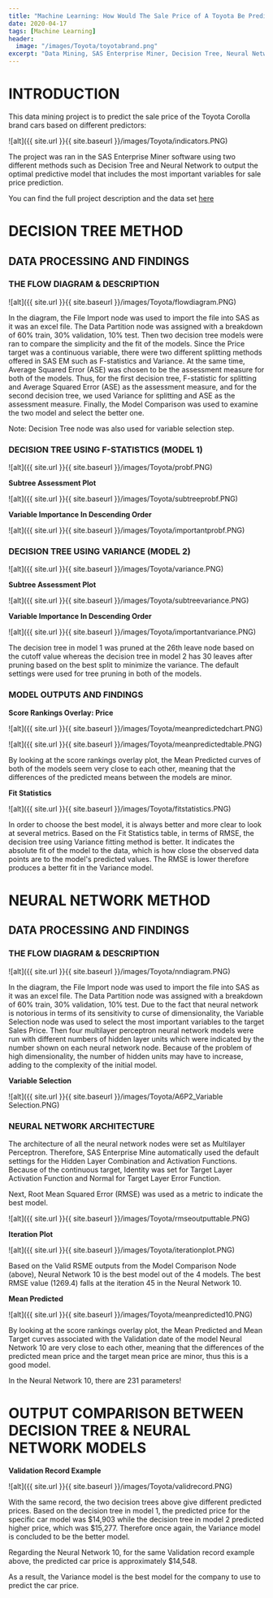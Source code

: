 ```yaml
---
title: "Machine Learning: How Would The Sale Price of A Toyota Be Predicted?"
date: 2020-04-17
tags: [Machine Learning]
header:
  image: "/images/Toyota/toyotabrand.png"
excerpt: "Data Mining, SAS Enterprise Miner, Decision Tree, Neural Network, Toyota"
---
```


# INTRODUCTION

This data mining project is to predict the sale price of the Toyota Corolla brand cars based on different predictors:

![alt]({{ site.url }}{{ site.baseurl }}/images/Toyota/indicators.PNG)

The project was ran in the SAS Enterprise Miner software using two different methods such as Decision Tree and Neural Network to output the optimal predictive model that includes the most important variables for sale price prediction.

You can find the full project description and the data set [here](https://github.com/AnhCao-96/Lending-Club-Project)

# DECISION TREE METHOD

## DATA PROCESSING AND FINDINGS

### THE FLOW DIAGRAM & DESCRIPTION

![alt]({{ site.url }}{{ site.baseurl }}/images/Toyota/flowdiagram.PNG)

In the diagram, the File Import node was used to import the file into SAS as it was an excel file. The Data Partition node was assigned with a breakdown of 60% train, 30% validation, 10% test. Then two decision tree models were ran to compare the simplicity and the fit of the models. Since the Price target was a continuous variable, there were two different splitting methods offered in SAS EM such as F-statistics and Variance. At the same time, Average Squared Error (ASE) was chosen to be the assessment measure for both of the models. Thus, for the first decision tree, F-statistic for splitting and Average Squared Error (ASE) as the assessment measure, and for the second decision tree, we used Variance for splitting and ASE as the assessment measure. Finally, the Model Comparison was used to examine the two model and select the better one.

Note: Decision Tree node was also used for variable selection step.

### DECISION TREE USING F-STATISTICS (MODEL 1)

![alt]({{ site.url }}{{ site.baseurl }}/images/Toyota/probf.PNG)

**Subtree Assessment Plot**

![alt]({{ site.url }}{{ site.baseurl }}/images/Toyota/subtreeprobf.PNG)

**Variable Importance In Descending Order**

![alt]({{ site.url }}{{ site.baseurl }}/images/Toyota/importantprobf.PNG)

### DECISION TREE USING VARIANCE (MODEL 2)

![alt]({{ site.url }}{{ site.baseurl }}/images/Toyota/variance.PNG)

**Subtree Assessment Plot**

![alt]({{ site.url }}{{ site.baseurl }}/images/Toyota/subtreevariance.PNG)

**Variable Importance In Descending Order**

![alt]({{ site.url }}{{ site.baseurl }}/images/Toyota/importantvariance.PNG)

The decision tree in model 1 was pruned at the 26th leave node based on the cutoff value whereas the decision tree in model 2 has 30 leaves after pruning based on the best split to minimize the variance. The default settings were used for tree pruning in both of the models.

### MODEL OUTPUTS AND FINDINGS

**Score Rankings Overlay: Price**

![alt]({{ site.url }}{{ site.baseurl }}/images/Toyota/meanpredictedchart.PNG)

![alt]({{ site.url }}{{ site.baseurl }}/images/Toyota/meanpredictedtable.PNG)

By looking at the score rankings overlay plot, the Mean Predicted curves of both of the models seem very close to each other, meaning that the differences of the predicted means between the models are minor.

**Fit Statistics**

![alt]({{ site.url }}{{ site.baseurl }}/images/Toyota/fitstatistics.PNG)

In order to choose the best model, it is always better and more clear to look at several metrics. Based on the Fit Statistics table, in terms of RMSE, the decision tree using Variance fitting method is better. It indicates the absolute fit of the model to the data, which is how close the observed data points are to the model's predicted values. The RMSE is lower therefore produces a better fit in the Variance model.

# NEURAL NETWORK METHOD

## DATA PROCESSING AND FINDINGS

### THE FLOW DIAGRAM & DESCRIPTION

![alt]({{ site.url }}{{ site.baseurl }}/images/Toyota/nndiagram.PNG)

In the diagram, the File Import node was used to import the file into SAS as it was an excel file. The Data Partition node was assigned with a breakdown of 60% train, 30% validation, 10% test. Due to the fact that neural network is notorious in terms of its sensitivity to curse of dimensionality, the Variable Selection node was used to select the most important variables to the target Sales Price. Then four multilayer perceptron neural network models were run with different numbers of hidden layer units which were indicated by the number shown on each neural network node. Because of the problem of high dimensionality, the number of hidden units may have to increase, adding to the complexity of the initial model.

**Variable Selection**

![alt]({{ site.url }}{{ site.baseurl }}/images/Toyota/A6P2_Variable Selection.PNG)

### NEURAL NETWORK ARCHITECTURE

The architecture of all the neural network nodes were set as Multilayer Perceptron. Therefore, SAS Enterprise Mine automatically used the default settings for the Hidden Layer Combination and Activation Functions. Because of the continuous target, Identity was set for Target Layer Activation Function and Normal for Target Layer Error Function.

Next, Root Mean Squared Error (RMSE) was used as a metric to indicate the best model.

![alt]({{ site.url }}{{ site.baseurl }}/images/Toyota/rmseoutputtable.PNG)

**Iteration Plot**

![alt]({{ site.url }}{{ site.baseurl }}/images/Toyota/iterationplot.PNG)

Based on the Valid RSME outputs from the Model Comparison Node (above), Neural Network 10 is the best model out of the 4 models. The best RMSE value (1269.4) falls at the iteration 45 in the Neural Network 10.

**Mean Predicted**

![alt]({{ site.url }}{{ site.baseurl }}/images/Toyota/meanpredicted10.PNG)

By looking at the score rankings overlay plot, the Mean Predicted and Mean Target curves associated with the Validation date of the model Neural Network 10 are very close to each other, meaning that the differences of the predicted mean price and the target mean price are minor, thus this is a good model.

In the Neural Network 10, there are 231 parameters!

# OUTPUT COMPARISON BETWEEN DECISION TREE & NEURAL NETWORK MODELS

**Validation Record Example**

![alt]({{ site.url }}{{ site.baseurl }}/images/Toyota/validrecord.PNG)

With the same record, the two decision trees above give different predicted prices. Based on the decision tree in model 1, the predicted price for the specific car model was $14,903 while the decision tree in model 2 predicted higher price, which was $15,277. Therefore once again, the Variance model is concluded to be the better model.

Regarding the Neural Network 10, for the same Validation record example above, the predicted car price is approximately $14,548.

As a result, the Variance model is the best model for the company to use to predict the car price.
